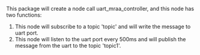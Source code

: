 This package will create a node call uart_mraa_controller, and this node has two functions:
1. This node will subscribe to a topic 'topic' and will write the message to uart port. 
2. This node will listen to the uart port every 500ms and will publish the message from the uart to the topic 'topic1'.